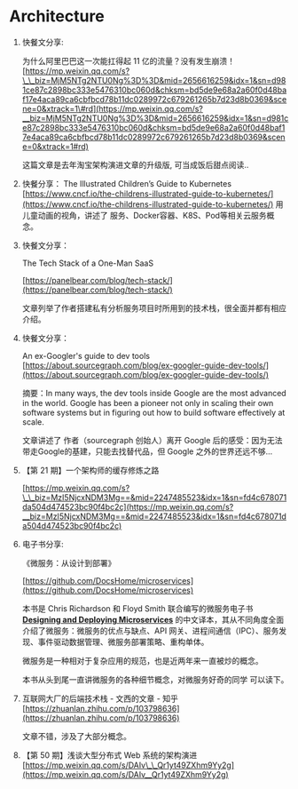 # Architecture

1. 快餐文分享:

   为什么阿里巴巴这一次能扛得起 11 亿的流量？没有发生崩溃！ [https://mp.weixin.qq.com/s?\_\_biz=MjM5NTg2NTU0Ng%3D%3D&mid=2656616259&idx=1&sn=d981ce87c2898bc333e5476310bc060d&chksm=bd5de9e68a2a60f0d48baf17e4aca89ca6cbfbcd78b11dc0289972c679261265b7d23d8b0369&scene=0&xtrack=1\#rd](https://mp.weixin.qq.com/s?__biz=MjM5NTg2NTU0Ng%3D%3D&mid=2656616259&idx=1&sn=d981ce87c2898bc333e5476310bc060d&chksm=bd5de9e68a2a60f0d48baf17e4aca89ca6cbfbcd78b11dc0289972c679261265b7d23d8b0369&scene=0&xtrack=1#rd)

   这篇文章是去年淘宝架构演进文章的升级版, 可当成饭后甜点阅读..

2. 快餐分享： The Illustrated Children’s Guide to Kubernetes [https://www.cncf.io/the-childrens-illustrated-guide-to-kubernetes/](https://www.cncf.io/the-childrens-illustrated-guide-to-kubernetes/) 用儿童动画的视角，讲述了 服务、Docker容器、K8S、Pod等相关云服务概念。
3. 快餐文分享：

   The Tech Stack of a One-Man SaaS

   [https://panelbear.com/blog/tech-stack/](https://panelbear.com/blog/tech-stack/)

   文章列举了作者搭建私有分析服务项目时所用到的技术栈，很全面并都有相应介绍。

4. 快餐文分享：

   An ex-Googler's guide to dev tools [https://about.sourcegraph.com/blog/ex-googler-guide-dev-tools/](https://about.sourcegraph.com/blog/ex-googler-guide-dev-tools/)

   摘要：In many ways, the dev tools inside Google are the most advanced in the world. Google has been a pioneer not only in scaling their own software systems but in figuring out how to build software effectively at scale.

   文章讲述了 作者（sourcegraph 创始人）离开 Google 后的感受：因为无法带走Google的基建，只能去找替代品，但 Google 之外的世界还远不够...

5. 【第 21 期】一个架构师的缓存修炼之路

   [https://mp.weixin.qq.com/s?\_\_biz=MzI5NjcxNDM3Mg==&mid=2247485523&idx=1&sn=fd4c678071da504d474523bc90f4bc2c](https://mp.weixin.qq.com/s?__biz=MzI5NjcxNDM3Mg==&mid=2247485523&idx=1&sn=fd4c678071da504d474523bc90f4bc2c)

6. 电子书分享:

   《微服务：从设计到部署》

   [https://github.com/DocsHome/microservices](https://github.com/DocsHome/microservices)

   本书是 Chris Richardson 和 Floyd Smith 联合编写的微服务电子书 [**Designing and Deploying Microservices**](https://www.nginx.com/resources/library/designing-deploying-microservices/) 的中文译本，其从不同角度全面介绍了微服务：微服务的优点与缺点、API 网关、进程间通信（IPC）、服务发现、事件驱动数据管理、微服务部署策略、重构单体。

   微服务是一种相对于复杂应用的规范，也是近两年来一直被炒的概念。

   本书从头到尾一直讲微服务的各种细节概念，对微服务好奇的同学 可以读下。

7. 互联网大厂的后端技术栈 - 文西的文章 - 知乎 [https://zhuanlan.zhihu.com/p/103798636](https://zhuanlan.zhihu.com/p/103798636)

   文章不错，涉及了大部分概念。

8. 【第 50 期】浅谈大型分布式 Web 系统的架构演进 [https://mp.weixin.qq.com/s/DAIv\_\_Qr1yt49ZXhm9Yy2g](https://mp.weixin.qq.com/s/DAIv__Qr1yt49ZXhm9Yy2g)

